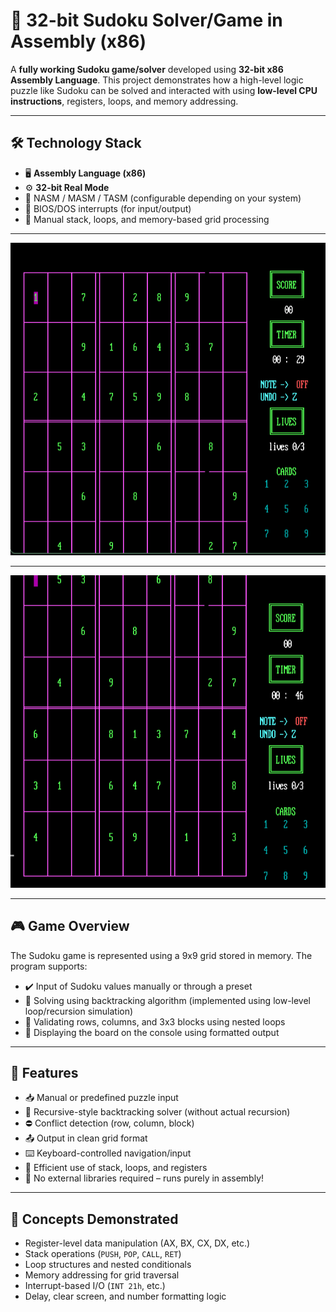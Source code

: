 # 🧩 32-bit Sudoku Solver/Game in Assembly (x86)

A **fully working Sudoku game/solver** developed using **32-bit x86 Assembly Language**. This project demonstrates how a high-level logic puzzle like Sudoku can be solved and interacted with using **low-level CPU instructions**, registers, loops, and memory addressing.

---

## 🛠 Technology Stack

- 🖥 **Assembly Language (x86)**
- ⚙️ **32-bit Real Mode**
- 🧱 NASM / MASM / TASM (configurable depending on your system)
- 💾 BIOS/DOS interrupts (for input/output)
- 🧠 Manual stack, loops, and memory-based grid processing

---
<img src="assets/images/boardup.png" width="600" height="500" />

---
<img src="assets/images/boarddown.png" width="600" height="500" />

---

## 🎮 Game Overview

The Sudoku game is represented using a 9x9 grid stored in memory. The program supports:

- ✔️ Input of Sudoku values manually or through a preset
- 🧠 Solving using backtracking algorithm (implemented using low-level loop/recursion simulation)
- 🔁 Validating rows, columns, and 3x3 blocks using nested loops
- 🧮 Displaying the board on the console using formatted output

---

## 🔑 Features

- 📥 Manual or predefined puzzle input
- 🧠 Recursive-style backtracking solver (without actual recursion)
- ⛔ Conflict detection (row, column, block)
- 📤 Output in clean grid format
- ⌨️ Keyboard-controlled navigation/input
- 💾 Efficient use of stack, loops, and registers
- 🚫 No external libraries required – runs purely in assembly!

---

## 🧠 Concepts Demonstrated

- Register-level data manipulation (AX, BX, CX, DX, etc.)
- Stack operations (`PUSH`, `POP`, `CALL`, `RET`)
- Loop structures and nested conditionals
- Memory addressing for grid traversal
- Interrupt-based I/O (`INT 21h`, etc.)
- Delay, clear screen, and number formatting logic

